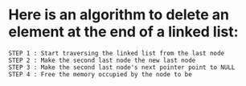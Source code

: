 # Here is an algorithm to delete an element at the end of a linked list:

```
STEP 1 : Start traversing the linked list from the last node
STEP 2 : Make the second last node the new last node
STEP 3 : Make the second last node's next pointer point to NULL
STEP 4 : Free the memory occupied by the node to be
```
